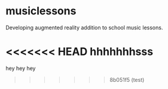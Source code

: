 # musiclessons

Developing augmented reality addition to school music lessons.

<<<<<<< HEAD
hhhhhhhsss
=======
hey hey hey
>>>>>>> 8b051f5 (test)
